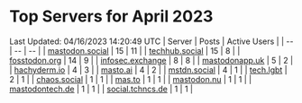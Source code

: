 # Top Servers for April 2023
Last Updated: 04/16/2023 14:20:49 UTC
| Server | Posts | Active Users |
| -- | -- | -- |
| [mastodon.social](https://mastodon.social/tags/PowerShell) | 15 | 11 |
| [techhub.social](https://techhub.social/tags/PowerShell) | 15 | 8 |
| [fosstodon.org](https://fosstodon.org/tags/PowerShell) | 14 | 9 |
| [infosec.exchange](https://infosec.exchange/tags/PowerShell) | 8 | 8 |
| [mastodonapp.uk](https://mastodonapp.uk/tags/PowerShell) | 5 | 2 |
| [hachyderm.io](https://hachyderm.io/tags/PowerShell) | 4 | 3 |
| [masto.ai](https://masto.ai/tags/PowerShell) | 4 | 2 |
| [mstdn.social](https://mstdn.social/tags/PowerShell) | 4 | 1 |
| [tech.lgbt](https://tech.lgbt/tags/PowerShell) | 2 | 1 |
| [chaos.social](https://chaos.social/tags/PowerShell) | 1 | 1 |
| [mas.to](https://mas.to/tags/PowerShell) | 1 | 1 |
| [mastodon.nu](https://mastodon.nu/tags/PowerShell) | 1 | 1 |
| [mastodontech.de](https://mastodontech.de/tags/PowerShell) | 1 | 1 |
| [social.tchncs.de](https://social.tchncs.de/tags/PowerShell) | 1 | 1 |
